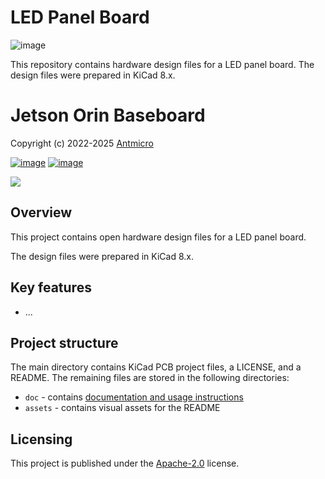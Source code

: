 # LED Panel Board

![image](assets/previews/orthoT.png)

This repository contains hardware design files for a LED panel board.
The design files were prepared in KiCad 8.x.

# Jetson Orin Baseboard

Copyright (c) 2022-2025 [Antmicro](https://www.antmicro.com)

[![image](https://img.shields.io/badge/View%20on-Antmicro%20Open%20Hardware%20Portal-332d37?style=flat-square)](https://openhardware.antmicro.com/boards/jetson-orin-baseboard)
[![image](https://img.shields.io/badge/View%20on-Antmicro%20Open%20Source%20Portal-332d37?style=flat-square)](https://opensource.antmicro.com/projects/jetson-orin-baseboard)

![](img/assets/previews/orthoT.png)

## Overview

This project contains open hardware design files for a LED panel board.

The design files were prepared in KiCad 8.x.

## Key features

- ...

## Project structure

The main directory contains KiCad PCB project files, a LICENSE, and a README.
The remaining files are stored in the following directories:

- `doc` - contains [documentation and usage instructions](https://antmicro.github.io/jetson-orin-baseboard)
- `assets` - contains visual assets for the README

## Licensing

This project is published under the [Apache-2.0](LICENSE) license.
